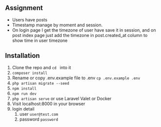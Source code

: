 ## Assignment

- Users have posts
- Timestamp manage by moment and session.
- On login page I get the timezone of user have save it in session, and on post index page just add the timezone in post.created_at column to show time in user timezone

## Installation

1. Clone the repo and `cd ` into it
2. `composer install`
3. Rename or copy .env.example file to .env `cp .env.example .env`
4. `php artisan migrate --seed`
5. `npm install`
6. `npm run dev`
7. `php artisan serve` or use Laravel Valet or Docker
8. Visit localhost:8000 in your browser
9. login detail 
   1. user `user@test.com`
   2. password `password`
